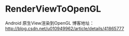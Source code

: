 # RenderViewToOpenGL
Android 原生View渲染到OpenGL
博客地址：http://blog.csdn.net/u010949962/article/details/41865777
